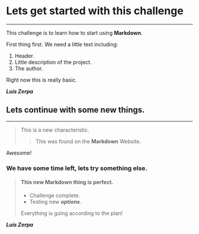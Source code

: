 # Lets get started with this challenge
___

This challenge is to learn how to start using **Markdown**.

First thing first. We need a little text including:

1. Header.
2. Little description of the project.
3. The author.

Right now this is really basic.

***Luis Zerpa***

## Lets continue with some new things.
___

> This is a new characteristic.
>> This was found on the **Markdown** Website.

Awesome!

### We have some time left, lets try something else.

>#### This new **Markdown** thing is perfect.
>
> - Challenge complete.
> - Testing new ***options***.
>
> Everything is going according to the plan!

***Luis Zerpa***